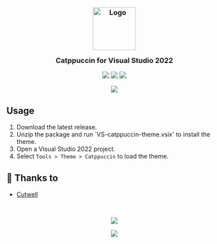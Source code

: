 <h3 align="center">
	<img src="https://raw.githubusercontent.com/catppuccin/catppuccin/dev/assets/logos/exports/1544x1544_circle.png" width="100" alt="Logo"/><br/>
	<img src="https://raw.githubusercontent.com/catppuccin/catppuccin/dev/assets/misc/transparent.png" height="30" width="0px"/>
	Catppuccin for Visual Studio 2022
	<img src="https://raw.githubusercontent.com/catppuccin/catppuccin/dev/assets/misc/transparent.png" height="30" width="0px"/>
</h3>

<p align="center">
    <a href="https://github.com/Cutwell/VS-catppuccin-theme/stargazers"><img src="https://img.shields.io/github/stars/Cutwell/VS-catppuccin-theme?colorA=1e1e28&colorB=c9cbff&style=for-the-badge&logo=starship"></a>
    <a href="https://github.com/Cutwell/VS-catppuccin-theme/issues"><img src="https://img.shields.io/github/issues/Cutwell/VS-catppuccin-theme?colorA=1e1e28&colorB=f7be95&style=for-the-badge"></a>
    <a href="https://github.com/Cutwell/VS-catppuccin-theme/contributors"><img src="https://img.shields.io/github/contributors/Cutwell/VS-catppuccin-theme?colorA=1e1e28&colorB=b1e1a6&style=for-the-badge"></a>
</p>

<p align="center">
  <img src="https://raw.githubusercontent.com/catppuccin/catppuccin/dev/assets/misc/sample.png"/>
</p>

## Usage

1. Download the latest release.
2. Unzip the package and run `VS-catppuccin-theme.vsix' to install the theme.
3. Open a Visual Studio 2022 project.
4. Select `Tools > Theme > Catppuccin` to load the theme.

## 💝 Thanks to

- [Cutwell](https://github.com/Cutwell)

&nbsp;

<p align="center"><img src="https://raw.githubusercontent.com/catppuccin/catppuccin/dev/assets/footers/gray0_ctp_on_line.svg?sanitize=true" /></p>
<p align="center"><a href="https://github.com/catppuccin/catppuccin/blob/main/LICENSE"><img src="https://img.shields.io/static/v1.svg?style=for-the-badge&label=License&message=MIT&logoColor=d9e0ee&colorA=302d41&colorB=c9cbff"/></a></p>
